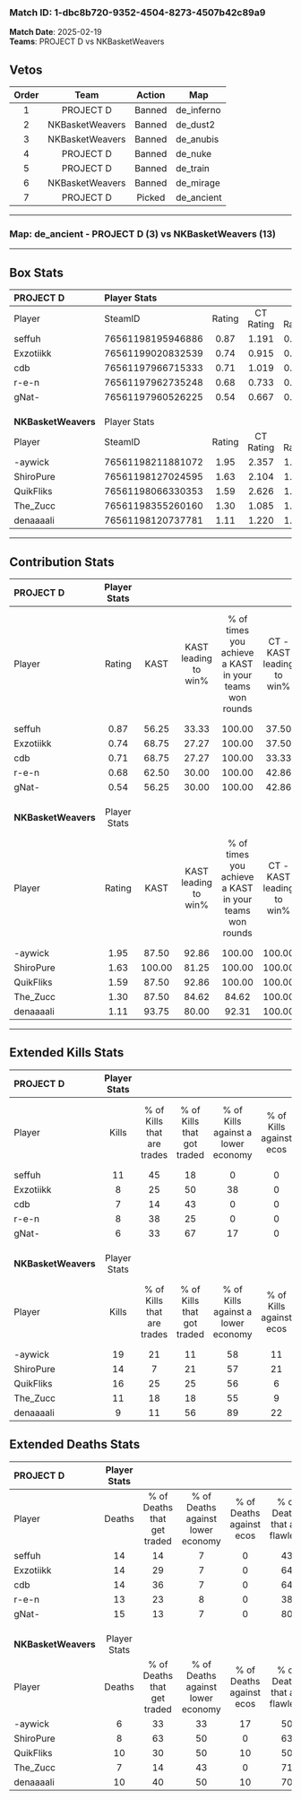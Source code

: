 ### Match ID: 1-dbc8b720-9352-4504-8273-4507b42c89a9  
**Match Date**: 2025-02-19  
**Teams**: PROJECT D vs NKBasketWeavers  

## Vetos  

| Order | Team | Action | Map |
| :---: | :--: | :----: | --- |
| 1 | PROJECT D | Banned | de_inferno |
| 2 | NKBasketWeavers | Banned | de_dust2 |
| 3 | NKBasketWeavers | Banned | de_anubis |
| 4 | PROJECT D | Banned | de_nuke |
| 5 | PROJECT D | Banned | de_train |
| 6 | NKBasketWeavers | Banned | de_mirage |
| 7 | PROJECT D | Picked | de_ancient |

---  

### **Map**: de_ancient - PROJECT D (3) vs NKBasketWeavers (13)  
---  

## Box Stats  

| **PROJECT D**       | Player Stats      |        |           |          |        |       |       |         |        |      |     |
| :- | :- | :-: | :-: | :-: | :-: | :-: | :-: | :-: | :-: | :-: | :-: |
| Player              | SteamID           | Rating | CT Rating | T Rating |  KAST  |  ADR  | Kills | Assists | Deaths | K/D  | HS% |
| seffuh              | 76561198195946886 |  0.87  |   1.191   |  0.164   | 56.25  | 75.4  |  11   |    4    |   14   | 0.79 | 45  |
| Exzotiikk           | 76561199020832539 |  0.74  |   0.915   |  0.813   | 68.75  | 60.4  |   8   |    3    |   14   | 0.57 | 25  |
| cdb                 | 76561197966715333 |  0.71  |   1.019   |  0.433   | 68.75  | 64.3  |   7   |    4    |   14   | 0.50 | 28  |
| r-e-n               | 76561197962735248 |  0.68  |   0.733   |  0.937   | 62.50  | 48.4  |   8   |    2    |   13   | 0.62 | 37  |
| gNat-               | 76561197960526225 |  0.54  |   0.667   |  0.589   | 56.25  | 61.0  |   6   |    7    |   15   | 0.40 | 50  |
|                     |                   |        |           |          |        |       |       |         |        |      |     |
|                     |                   |        |           |          |        |       |       |         |        |      |     |
|                     |                   |        |           |          |        |       |       |         |        |      |     |
| **NKBasketWeavers** | Player Stats      |        |           |          |        |       |       |         |        |      |     |
| Player              | SteamID           | Rating | CT Rating | T Rating |  KAST  |  ADR  | Kills | Assists | Deaths | K/D  | HS% |
| -aywick             | 76561198211881072 |  1.95  |   2.357   |  1.859   | 87.50  | 121.4 |  19   |    5    |   6    | 3.17 | 47  |
| ShiroPure           | 76561198127024595 |  1.63  |   2.104   |  1.847   | 100.00 | 97.2  |  14   |    6    |   8    | 1.75 | 57  |
| QuikFliks           | 76561198066330353 |  1.59  |   2.626   |  1.337   | 87.50  | 100.3 |  16   |    6    |   10   | 1.60 | 50  |
| The_Zucc            | 76561198355260160 |  1.30  |   1.085   |  1.354   | 87.50  | 66.4  |  11   |    4    |   7    | 1.57 | 27  |
| denaaaali           | 76561198120737781 |  1.11  |   1.220   |  1.254   | 93.75  | 55.1  |   9   |    6    |   10   | 0.90 | 55  |
---  

## Contribution Stats  

| **PROJECT D**       | Player Stats |        |                      |                                                        |                           |                                                             |                          |                                                            |
| :- | :-: | :-: | :-: | :-: | :-: | :-: | :-: | :-: |
| Player              |    Rating    |  KAST  | KAST leading to win% | % of times you achieve a KAST in your teams won rounds | CT - KAST leading to win% | CT - % of times you achieve a KAST in your teams won rounds | T - KAST leading to win% | T - % of times you achieve a KAST in your teams won rounds |
| seffuh              |     0.87     | 56.25  |        33.33         |                         100.00                         |           37.50           |                           100.00                            |           0.00           |                            0.00                            |
| Exzotiikk           |     0.74     | 68.75  |        27.27         |                         100.00                         |           37.50           |                           100.00                            |           0.00           |                            0.00                            |
| cdb                 |     0.71     | 68.75  |        27.27         |                         100.00                         |           33.33           |                           100.00                            |           0.00           |                            0.00                            |
| r-e-n               |     0.68     | 62.50  |        30.00         |                         100.00                         |           42.86           |                           100.00                            |           0.00           |                            0.00                            |
| gNat-               |     0.54     | 56.25  |        30.00         |                         100.00                         |           42.86           |                           100.00                            |           0.00           |                            0.00                            |
|                     |              |        |                      |                                                        |                           |                                                             |                          |                                                            |
|                     |              |        |                      |                                                        |                           |                                                             |                          |                                                            |
|                     |              |        |                      |                                                        |                           |                                                             |                          |                                                            |
| **NKBasketWeavers** | Player Stats |        |                      |                                                        |                           |                                                             |                          |                                                            |
| Player              |    Rating    |  KAST  | KAST leading to win% | % of times you achieve a KAST in your teams won rounds | CT - KAST leading to win% | CT - % of times you achieve a KAST in your teams won rounds | T - KAST leading to win% | T - % of times you achieve a KAST in your teams won rounds |
| -aywick             |     1.95     | 87.50  |        92.86         |                         100.00                         |          100.00           |                           100.00                            |          90.00           |                           100.00                           |
| ShiroPure           |     1.63     | 100.00 |        81.25         |                         100.00                         |          100.00           |                           100.00                            |          75.00           |                           100.00                           |
| QuikFliks           |     1.59     | 87.50  |        92.86         |                         100.00                         |          100.00           |                           100.00                            |          90.00           |                           100.00                           |
| The_Zucc            |     1.30     | 87.50  |        84.62         |                         84.62                          |          100.00           |                            75.00                            |          80.00           |                           88.89                            |
| denaaaali           |     1.11     | 93.75  |        80.00         |                         92.31                          |          100.00           |                           100.00                            |          72.73           |                           88.89                            |
---  

## Extended Kills Stats  

| **PROJECT D**       | Player Stats |                            |                            |                                    |                         |                              |                                 |                                       |                    |           |
| :- | :-: | :-: | :-: | :-: | :-: | :-: | :-: | :-: | :-: | :-: |
| Player              |    Kills     | % of Kills that are trades | % of Kills that got traded | % of Kills against a lower economy | % of Kills against ecos | % of Kills that are flawless | % of Kills that are close duels | % of Kills that are assisted by flash | Pistol Round Kills | AWP Kills |
| seffuh              |      11      |             45             |             18             |                 0                  |            0            |              45              |               18                |                   0                   |         0          |     0     |
| Exzotiikk           |      8       |             25             |             50             |                 38                 |            0            |              63              |                0                |                   0                   |         2          |     1     |
| cdb                 |      7       |             14             |             43             |                 0                  |            0            |              29              |               14                |                   0                   |         2          |     0     |
| r-e-n               |      8       |             38             |             25             |                 0                  |            0            |              63              |               25                |                  25                   |         0          |     0     |
| gNat-               |      6       |             33             |             67             |                 17                 |            0            |              83              |                0                |                  17                   |         0          |     1     |
|                     |              |                            |                            |                                    |                         |                              |                                 |                                       |                    |           |
|                     |              |                            |                            |                                    |                         |                              |                                 |                                       |                    |           |
|                     |              |                            |                            |                                    |                         |                              |                                 |                                       |                    |           |
| **NKBasketWeavers** | Player Stats |                            |                            |                                    |                         |                              |                                 |                                       |                    |           |
| Player              |    Kills     | % of Kills that are trades | % of Kills that got traded | % of Kills against a lower economy | % of Kills against ecos | % of Kills that are flawless | % of Kills that are close duels | % of Kills that are assisted by flash | Pistol Round Kills | AWP Kills |
| -aywick             |      19      |             21             |             11             |                 58                 |           11            |              79              |                5                |                   5                   |         1          |     3     |
| ShiroPure           |      14      |             7              |             21             |                 57                 |           21            |              79              |                7                |                  14                   |         0          |     3     |
| QuikFliks           |      16      |             25             |             25             |                 56                 |            6            |              38              |                0                |                   6                   |         0          |     4     |
| The_Zucc            |      11      |             18             |             18             |                 55                 |            9            |              64              |                0                |                   0                   |         5          |     1     |
| denaaaali           |      9       |             11             |             56             |                 89                 |           22            |              33              |               11                |                   0                   |         0          |     0     |
## Extended Deaths Stats  

| **PROJECT D**       | Player Stats |                             |                                   |                          |                               |                            |                           |               |
| :- | :-: | :-: | :-: | :-: | :-: | :-: | :-: | :-: |
| Player              |    Deaths    | % of Deaths that get traded | % of Deaths against lower economy | % of Deaths against ecos | % of Deaths that are flawless | % of Deaths that are close | % of Deaths while blinded | Deaths to AWP |
| seffuh              |      14      |             14              |                 7                 |            0             |              43               |             0              |            14             |       0       |
| Exzotiikk           |      14      |             29              |                 7                 |            0             |              64               |             0              |             0             |       1       |
| cdb                 |      14      |             36              |                 7                 |            0             |              64               |             14             |             0             |       1       |
| r-e-n               |      13      |             23              |                 8                 |            0             |              38               |             0              |             8             |       1       |
| gNat-               |      15      |             13              |                 7                 |            0             |              80               |             7              |             7             |       3       |
|                     |              |                             |                                   |                          |                               |                            |                           |               |
|                     |              |                             |                                   |                          |                               |                            |                           |               |
|                     |              |                             |                                   |                          |                               |                            |                           |               |
| **NKBasketWeavers** | Player Stats |                             |                                   |                          |                               |                            |                           |               |
| Player              |    Deaths    | % of Deaths that get traded | % of Deaths against lower economy | % of Deaths against ecos | % of Deaths that are flawless | % of Deaths that are close | % of Deaths while blinded | Deaths to AWP |
| -aywick             |      6       |             33              |                33                 |            17            |              50               |             17             |             0             |       0       |
| ShiroPure           |      8       |             63              |                50                 |            0             |              63               |             13             |            13             |       1       |
| QuikFliks           |      10      |             30              |                50                 |            10            |              50               |             10             |             0             |       3       |
| The_Zucc            |      7       |             14              |                43                 |            0             |              71               |             0              |            14             |       0       |
| denaaaali           |      10      |             40              |                50                 |            10            |              70               |             20             |            10             |       0       |
